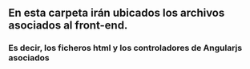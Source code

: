 ## En esta carpeta irán ubicados los archivos asociados al front-end.
### Es decir, los ficheros html y los controladores de Angularjs asociados 